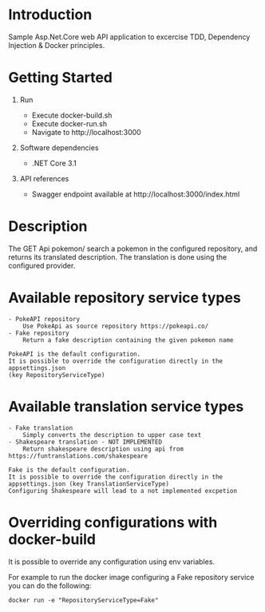 # Introduction 
Sample Asp.Net.Core web API application to excercise TDD, Dependency Injection & Docker principles.

# Getting Started
1.	Run
	- Execute docker-build.sh
	- Execute docker-run.sh
	- Navigate to http://localhost:3000
	
2.	Software dependencies
	- .NET Core 3.1
	
3.	API references
	- Swagger endpoint available at http://localhost:3000/index.html

# Description
The GET Api pokemon/<pokemon-name> search a pokemon in the configured repository, and returns its translated description.
The translation is done using the configured provider.

# Available repository service types
	- PokeAPI repository
		Use PokeApi as source repository https://pokeapi.co/
	- Fake repository
		Return a fake description containing the given pokemon name

	PokeAPI is the default configuration.
	It is possible to override the configuration directly in the appsettings.json
	(key RepositoryServiceType)

# Available translation service types
	- Fake translation
		Simply converts the description to upper case text
	- Shakespeare translation - NOT IMPLEMENTED
		Return shakespeare description using api from https://funtranslations.com/shakespeare

	Fake is the default configuration.
	It is possible to override the configuration directly in the appsettings.json (key TranslationServiceType)
	Configuring Shakespeare will lead to a not implemented excpetion
	
# Overriding configurations with docker-build
It is possible to override any configuration using env variables.

For example to run the docker image configuring a Fake repository service you can do the following:

	docker run -e "RepositoryServiceType=Fake"

